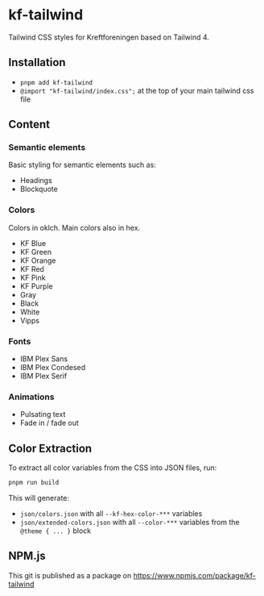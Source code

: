 # kf-tailwind

Tailwind CSS styles for Kreftforeningen based on Tailwind 4.

## Installation

- `pnpm add kf-tailwind`
- `@import "kf-tailwind/index.css";` at the top of your main tailwind css file

## Content

### Semantic elements

Basic styling for semantic elements such as:

- Headings
- Blockquote

### Colors

Colors in oklch. Main colors also in hex.

- KF Blue
- KF Green
- KF Orange
- KF Red
- KF Pink
- KF Purple
- Gray
- Black
- White
- Vipps

### Fonts

- IBM Plex Sans
- IBM Plex Condesed
- IBM Plex Serif

### Animations

- Pulsating text
- Fade in / fade out

## Color Extraction

To extract all color variables from the CSS into JSON files, run:

```sh
pnpm run build
```

This will generate:

- `json/colors.json` with all `--kf-hex-color-***` variables
- `json/extended-colors.json` with all `--color-***` variables from the `@theme { ... }` block

## NPM.js

This git is published as a package on https://www.npmjs.com/package/kf-tailwind
